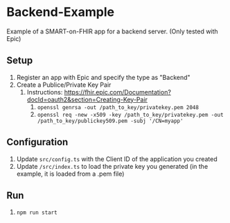 # Backend-Example

Example of a SMART-on-FHIR app for a backend server.
(Only tested with Epic)

## Setup
1. Register an app with Epic and specify the type as "Backend"
2. Create a Publice/Private Key Pair
   1. Instructions: https://fhir.epic.com/Documentation?docId=oauth2&section=Creating-Key-Pair
      1. `openssl genrsa -out /path_to_key/privatekey.pem 2048`
      2. `openssl req -new -x509 -key /path_to_key/privatekey.pem -out /path_to_key/publickey509.pem -subj '/CN=myapp'`

## Configuration
1. Update `src/config.ts` with the Client ID of the application you created
2. Update `/src/index.ts` to load the private key you generated (in the example, it is loaded from a .pem file)

## Run
1. `npm run start`